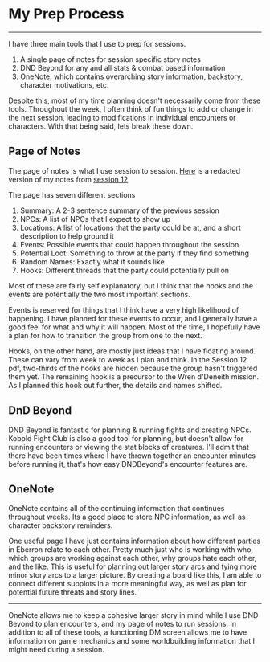 # My Prep Process

---

I have three main tools that I use to prep for sessions.

1. A single page of notes for session specific story notes
1. DND Beyond for any and all stats & combat based information
1. OneNote, which contains overarching story information, backstory, character motivations, etc.

Despite this, most of my time planning doesn't necessarily come from these tools.
Throughout the week, I often think of fun things to add or change in the next session, leading to modifications in individual encounters or characters.
With that being said, lets break these down.

## Page of Notes

The page of notes is what I use session to session.
[Here](/Session12Redacted.pdf) is a redacted version of my notes from [session 12](/sessions/12)

The page has seven different sections

1. Summary: A 2-3 sentence summary of the previous session
1. NPCs: A list of NPCs that I expect to show up
1. Locations: A list of locations that the party could be at, and a short description to help ground it
1. Events: Possible events that could happen throughout the session
1. Potential Loot: Something to throw at the party if they find something
1. Random Names: Exactly what it sounds like
1. Hooks: Different threads that the party could potentially pull on

Most of these are fairly self explanatory, but I think that the hooks and the events are potentially the two most important sections.

Events is reserved for things that I think have a very high likelihood of happening.
I have planned for these events to occur, and I generally have a good feel for what and why it will happen.
Most of the time, I hopefully have a plan for how to transition the group from one to the next.

Hooks, on the other hand, are mostly just ideas that I have floating around.
These can vary from week to week as I plan and think.
In the Session 12 pdf, two-thirds of the hooks are hidden because the group hasn't triggered them yet.
The remaining hook is a precursor to the Wren d'Deneith mission.
As I planned this hook out further, the details and names shifted.

## DnD Beyond

DND Beyond is fantastic for planning & running fights and creating NPCs.
Kobold Fight Club is also a good tool for planning, but doesn't allow for running encounters or viewing the stat blocks of creatures.
I'll admit that there have been times where I have thrown together an encounter minutes before running it, that's how easy DNDBeyond's encounter features are.

## OneNote

OneNote contains all of the continuing information that continues throughout weeks.
Its a good place to store NPC information, as well as character backstory reminders.

One useful page I have just contains information about how different parties in Eberron relate to each other.
Pretty much just who is working with who, which groups are working against each other, why groups hate each other, and the like.
This is useful for planning out larger story arcs and tying more minor story arcs to a larger picture.
By creating a board like this, I am able to connect different subplots in a more meaningful way, as well as plan for potential future threats and story lines.

---

OneNote allows me to keep a cohesive larger story in mind while I use DND Beyond to plan encounters, and my page of notes to run sessions. In addition to all of these tools, a functioning DM screen allows me to have information on game mechanics and some worldbuilding information that I might need during a session.
